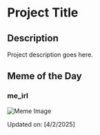 # Project Title

## Description

Project description goes here.

## Meme of the Day

### me_irl
![Meme Image](https://i.redd.it/rye0lprgl8se1.png)

Updated on: [4/2/2025]